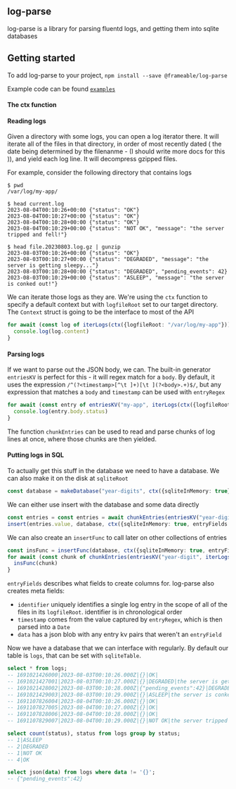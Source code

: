 ## log-parse

log-parse is a library for parsing fluentd logs, and getting them into sqlite databases

## Getting started

To add log-parse to your project, `npm install --save @frameable/log-parse`

Example code can be found [`examples`](examples/)


#### The ctx function

#### Reading logs 

Given a directory with some logs, you can open a log iterator there. It will iterate all of the files in that directory, in order of most recently dated ( the date being determined by the filenanme - (I should write more docs for this )), and yield each log line. It will decompress gzipped files.

For example, consider the following directory that contains logs
```shell
$ pwd 
/var/log/my-app/

$ head current.log
2023-08-04T00:10:26+00:00 {"status": "OK"}
2023-08-04T00:10:27+00:00 {"status": "OK"}
2023-08-04T00:10:28+00:00 {"status": "OK"}
2023-08-04T00:10:29+00:00 {"status": "NOT OK", "message": "the server tripped and fell!"}

$ head file.20230803.log.gz | gunzip
2023-08-03T00:10:26+00:00 {"status": "OK"}
2023-08-03T00:10:27+00:00 {"status": "DEGRADED", "message": "the server is getting sleepy..."}
2023-08-03T00:10:28+00:00 {"status": "DEGRADED", "pending_events": 42}
2023-08-03T00:10:29+00:00 {"status": "ASLEEP", "message": "the server is conked out!"}
```

We can iterate those logs as they are. We're using the `ctx` function to specify a default context but with `logfileRoot` set to our target directory. The `Context` struct is going to be the interface to most of the API

```ts
for await (const log of iterLogs(ctx({logfileRoot: "/var/log/my-app"}))) {
  console.log(log.content) 
}
```

#### Parsing logs

If we want to parse out the JSON body, we can. The built-in generator `entriesKV` is perfect for this - it will regex match for a `body`. By default, it uses the expression `/^(?<timestamp>[^\t ]+)[\t ](?<body>.+)$/`, but any expression that matches a `body` and `timestamp` can be used with `entryRegex`

```ts
for await (const entry of entriesKV("my-app", iterLogs(ctx({logfileRoot: "/var/log/my-app"})), ctx())) {
  console.log(entry.body.status)
}
```

The function `chunkEntries` can be used to read and parse chunks of log lines at once, where those chunks are then yielded.

#### Putting logs in SQL

To actually get this stuff in the database we need to have a database. We can also make it on the disk at `sqliteRoot`

```ts
const database = makeDatabase("year-digits", ctx({sqliteInMemory: true}))
```

We can either use insert with the database and some data directly

```ts
const entries = const entries = await chunkEntries(entriesKV("year-digit", iterLogs(ctx({logfileRoot: "/var/log/my-app"})), ctx()), 4, 0).next() // the first chunk of 4
insert(entries.value, database, ctx({sqliteInMemory: true, entryFields: new Set("status", "message")}))
```

We can also create an `insertFunc` to call later on other collections of entries

```ts
const insFunc = insertFunc(database, ctx({sqliteInMemory: true, entryFields: new Set("status", "message")}))
for await (const chunk of chunkEntries(entriesKV("year-digit", iterLogs(ctx({logfileRoot: "/var/log/my-app"})), ctx()), 4, 0)) {
  insFunc(chunk)
}
```

`entryFields` describes what fields to create columns for. log-parse also creates meta fields:
  - `identifier` uniquely identifies a single log entry in the scope of all of the files in its `logfileRoot`. identifier is in chronological order 
  - `timestamp` comes from the value captured by `entryRegex`, which is then parsed into a `Date`
  - `data` has a json blob with any entry kv pairs that weren't an `entryField`

Now we have a database that we can interface with regularly. By default our table is `logs`, that can be set with `sqliteTable`.

```sql
select * from logs;
-- 1691021426000|2023-08-03T00:10:26.000Z|{}|OK|
-- 1691021427001|2023-08-03T00:10:27.000Z|{}|DEGRADED|the server is getting sleepy...
-- 1691021428002|2023-08-03T00:10:28.000Z|{"pending_events":42}|DEGRADED|
-- 1691021429003|2023-08-03T00:10:29.000Z|{}|ASLEEP|the server is conked out!
-- 1691107826004|2023-08-04T00:10:26.000Z|{}|OK|
-- 1691107827005|2023-08-04T00:10:27.000Z|{}|OK|
-- 1691107828006|2023-08-04T00:10:28.000Z|{}|OK|
-- 1691107829007|2023-08-04T00:10:29.000Z|{}|NOT OK|the server tripped and fell!

select count(status), status from logs group by status;
-- 1|ASLEEP
-- 2|DEGRADED
-- 1|NOT OK
-- 4|OK

select json(data) from logs where data != '{}';
-- {"pending_events":42}
```
